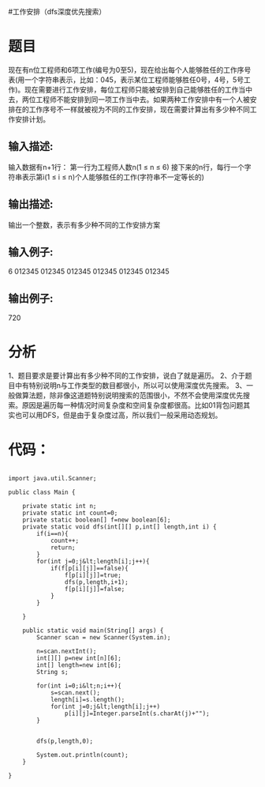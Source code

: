#工作安排（dfs深度优先搜索）
# 题目

>  
 现在有n位工程师和6项工作(编号为0至5)，现在给出每个人能够胜任的工作序号表(用一个字符串表示，比如：045，表示某位工程师能够胜任0号，4号，5号工作)。现在需要进行工作安排，每位工程师只能被安排到自己能够胜任的工作当中去，两位工程师不能安排到同一项工作当中去。如果两种工作安排中有一个人被安排在的工作序号不一样就被视为不同的工作安排，现在需要计算出有多少种不同工作安排计划。 


## 输入描述:

>  
 输入数据有n+1行：  第一行为工程师人数n(1 ≤ n ≤ 6)  接下来的n行，每行一个字符串表示第i(1 ≤ i ≤ n)个人能够胜任的工作(字符串不一定等长的) 


## 输出描述:

>  
 输出一个整数，表示有多少种不同的工作安排方案 


## 输入例子:

>  
 6  012345  012345  012345  012345  012345  012345 


## 输出例子:

>  
 720 


# 分析

1、题目要求是要计算出有多少种不同的工作安排，说白了就是遍历。  2、介于题目中有特别说明n与工作类型的数目都很小，所以可以使用深度优先搜索。  3、一般做算法题，除非像这道题特别说明搜索的范围很小，不然不会使用深度优先搜索。原因是遍历每一种情况时间复杂度和空间复杂度都很高。比如01背包问题其实也可以用DFS，但是由于复杂度过高，所以我们一般采用动态规划。

# 代码：

```

import java.util.Scanner;

public class Main {

    private static int n;
    private static int count=0;
    private static boolean[] f=new boolean[6];
    private static void dfs(int[][] p,int[] length,int i) {
        if(i==n){
            count++;
            return;
        }
        for(int j=0;j&lt;length[i];j++){
            if(f[p[i][j]]==false){
                f[p[i][j]]=true;
                dfs(p,length,i+1);
                f[p[i][j]]=false;
            }
        }   

    }

    public static void main(String[] args) {
        Scanner scan = new Scanner(System.in);

        n=scan.nextInt();
        int[][] p=new int[n][6];
        int[] length=new int[6];
        String s;

        for(int i=0;i&lt;n;i++){
            s=scan.next();
            length[i]=s.length();
            for(int j=0;j&lt;length[i];j++)
                p[i][j]=Integer.parseInt(s.charAt(j)+"");
        }


        dfs(p,length,0);

        System.out.println(count);
    }

}
```
